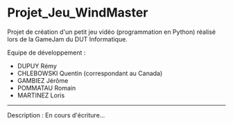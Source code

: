 # Projet_Jeu_WindMaster
Projet de création d'un petit jeu vidéo (programmation en Python) réalisé lors de la GameJam du DUT Informatique. 

Equipe de développement : 
- DUPUY Rémy 
- CHLEBOWSKI Quentin (correspondant au Canada) 
- GAMBIEZ Jérôme 
- POMMATAU Romain 
- MARTINEZ Loris
---

Description :
En cours d'écriture... 
